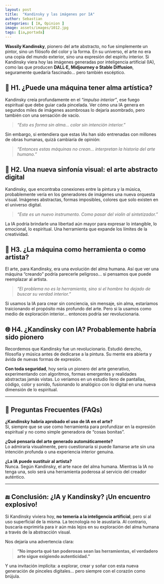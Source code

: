 ```yaml
---
layout: post
title:  "Kandinsky y las imágenes por IA"
author: Sebastian
categories: [ IA, Opinion ]
image: assets/images/1012.jpg
tags: [ia,portada]
---
```

**Wassily Kandinsky**, pionero del arte abstracto, no fue simplemente un pintor, sino un filósofo del color y la forma. En su universo, el arte no era una copia del mundo exterior, sino una expresión del espíritu interior. Si Kandinsky viera hoy las imágenes generadas por inteligencia artificial (IA), como las que producen **DALL·E, Midjourney o Stable Diffusion**, seguramente quedaría fascinado… pero también escéptico.

## 🧠 H1. ¿Puede una máquina tener alma artística?

Kandinsky creía profundamente en el *“impulso interior”*, ese fuego espiritual que debe guiar cada pincelada. Ver cómo una IA genera en segundos miles de imágenes asombrosas lo dejaría asombrado, pero también con una sensación de vacío.

> *“Esto es forma sin alma… color sin intención interior.”*

Sin embargo, si entendiera que estas IAs han sido entrenadas con millones de obras humanas, quizá cambiaría de opinión:

> *“Entonces estas máquinas no crean… interpretan la historia del arte humano.”*

## 🎨 H2. Una nueva sinfonía visual: el arte abstracto digital

Kandinsky, que encontraba conexiones entre la pintura y la música, probablemente vería en los generadores de imágenes una nueva orquesta visual. Imágenes abstractas, formas imposibles, colores que solo existen en el universo digital.

> *“Este es un nuevo instrumento. Como pasar del violín al sintetizador.”*

La IA podría brindarle una libertad aún mayor para expresar lo intangible, lo emocional, lo espiritual. Una herramienta que expande los límites de la creatividad.

## 🧰 H3. ¿La máquina como herramienta o como artista?

El arte, para Kandinsky, era una evolución del alma humana. Así que ver una máquina “creando” podría parecerle peligroso... si pensamos que puede reemplazar al artista.

> *“El problema no es la herramienta, sino si el hombre ha dejado de buscar su verdad interior.”*

Si usamos la IA para crear sin conciencia, sin mensaje, sin alma, estaríamos traicionando el propósito más profundo del arte. Pero si la usamos como medio de exploración interior… entonces podría ser revolucionaria.

## 🌐 H4. ¿Kandinsky con IA? Probablemente habría sido pionero

Recordemos que Kandinsky fue un revolucionario. Estudió derecho, filosofía y música antes de dedicarse a la pintura. Su mente era abierta y ávida de nuevas formas de expresión.

**Con toda seguridad**, hoy sería un pionero del arte generativo, experimentando con algoritmos, formas emergentes y realidades abstractas jamás vistas. Lo veríamos en un estudio lleno de pantallas, código, color y sonido, fusionando lo analógico con lo digital en una nueva dimensión de lo espiritual.

---

## 💬 Preguntas Frecuentes (FAQs)

**¿Kandinsky habría aprobado el uso de IA en el arte?**  
Sí, siempre que se use como herramienta para profundizar en la expresión espiritual y no como simple generadora de “cosas bonitas”.

**¿Qué pensaría del arte generado automáticamente?**  
Lo admiraría visualmente, pero cuestionaría si puede llamarse arte sin una intención profunda o una experiencia interior genuina.

**¿La IA puede sustituir al artista?**  
Nunca. Según Kandinsky, el arte nace del alma humana. Mientras la IA no tenga una, solo será una herramienta poderosa al servicio del creador auténtico.

---

## 🔚 Conclusión: ¿IA y Kandinsky? ¡Un encuentro explosivo!

Si Kandinsky viviera hoy, **no temería a la inteligencia artificial**, pero sí al uso superficial de la misma. La tecnología no le asustaría. Al contrario, buscaría exprimirla para ir aún más lejos en su exploración del alma humana a través de la abstracción visual.

Nos dejaría una advertencia clara:

> **“No importa qué tan poderosas sean las herramientas, el verdadero arte sigue exigiendo autenticidad.”**

Y una invitación implícita: a explorar, crear y soñar con esta nueva generación de pinceles digitales… pero siempre con el corazón como brújula.

